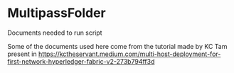  # MultipassFolder
Documents needed to run script

Some of the documents used here come from the tutorial made by KC Tam present in https://kctheservant.medium.com/multi-host-deployment-for-first-network-hyperledger-fabric-v2-273b794ff3d

